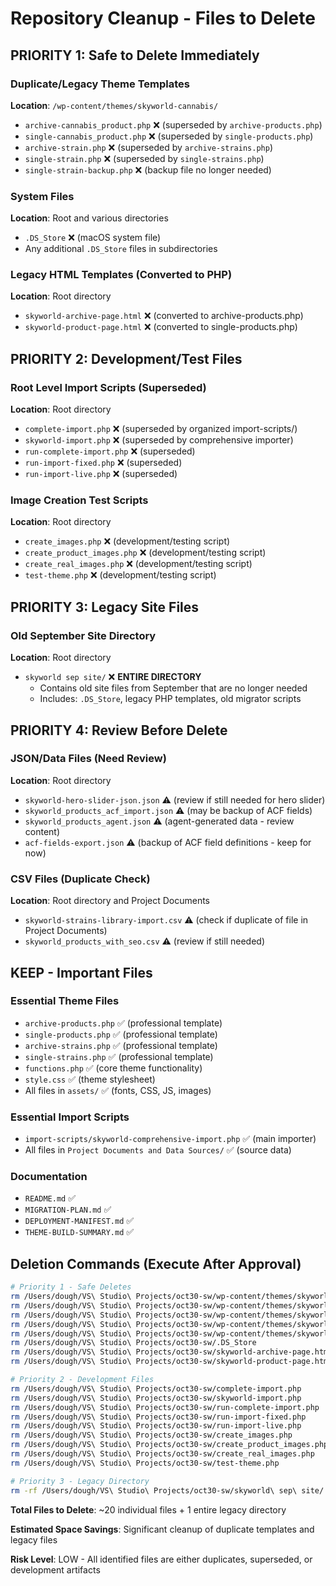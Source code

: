 # Repository Cleanup - Files to Delete

## PRIORITY 1: Safe to Delete Immediately

### Duplicate/Legacy Theme Templates
**Location**: `/wp-content/themes/skyworld-cannabis/`
- `archive-cannabis_product.php` ❌ (superseded by `archive-products.php`)
- `single-cannabis_product.php` ❌ (superseded by `single-products.php`)
- `archive-strain.php` ❌ (superseded by `archive-strains.php`)
- `single-strain.php` ❌ (superseded by `single-strains.php`)
- `single-strain-backup.php` ❌ (backup file no longer needed)

### System Files
**Location**: Root and various directories
- `.DS_Store` ❌ (macOS system file)
- Any additional `.DS_Store` files in subdirectories

### Legacy HTML Templates (Converted to PHP)
**Location**: Root directory
- `skyworld-archive-page.html` ❌ (converted to archive-products.php)
- `skyworld-product-page.html` ❌ (converted to single-products.php)

## PRIORITY 2: Development/Test Files

### Root Level Import Scripts (Superseded)
**Location**: Root directory
- `complete-import.php` ❌ (superseded by organized import-scripts/)
- `skyworld-import.php` ❌ (superseded by comprehensive importer)
- `run-complete-import.php` ❌ (superseded)
- `run-import-fixed.php` ❌ (superseded)
- `run-import-live.php` ❌ (superseded)

### Image Creation Test Scripts
**Location**: Root directory
- `create_images.php` ❌ (development/testing script)
- `create_product_images.php` ❌ (development/testing script)
- `create_real_images.php` ❌ (development/testing script)
- `test-theme.php` ❌ (development/testing script)

## PRIORITY 3: Legacy Site Files

### Old September Site Directory
**Location**: Root directory
- `skyworld sep site/` ❌ **ENTIRE DIRECTORY**
  - Contains old site files from September that are no longer needed
  - Includes: `.DS_Store`, legacy PHP templates, old migrator scripts

## PRIORITY 4: Review Before Delete

### JSON/Data Files (Need Review)
**Location**: Root directory
- `skyworld-hero-slider-json.json` ⚠️ (review if still needed for hero slider)
- `skyworld_products_acf_import.json` ⚠️ (may be backup of ACF fields)
- `skyworld_products_agent.json` ⚠️ (agent-generated data - review content)
- `acf-fields-export.json` ⚠️ (backup of ACF field definitions - keep for now)

### CSV Files (Duplicate Check)
**Location**: Root directory and Project Documents
- `skyworld-strains-library-import.csv` ⚠️ (check if duplicate of file in Project Documents)
- `skyworld_products_with_seo.csv` ⚠️ (review if still needed)

## KEEP - Important Files

### Essential Theme Files
- `archive-products.php` ✅ (professional template)
- `single-products.php` ✅ (professional template)
- `archive-strains.php` ✅ (professional template)
- `single-strains.php` ✅ (professional template)
- `functions.php` ✅ (core theme functionality)
- `style.css` ✅ (theme stylesheet)
- All files in `assets/` ✅ (fonts, CSS, JS, images)

### Essential Import Scripts
- `import-scripts/skyworld-comprehensive-import.php` ✅ (main importer)
- All files in `Project Documents and Data Sources/` ✅ (source data)

### Documentation
- `README.md` ✅
- `MIGRATION-PLAN.md` ✅
- `DEPLOYMENT-MANIFEST.md` ✅
- `THEME-BUILD-SUMMARY.md` ✅

## Deletion Commands (Execute After Approval)

```bash
# Priority 1 - Safe Deletes
rm /Users/dough/VS\ Studio\ Projects/oct30-sw/wp-content/themes/skyworld-cannabis/archive-cannabis_product.php
rm /Users/dough/VS\ Studio\ Projects/oct30-sw/wp-content/themes/skyworld-cannabis/single-cannabis_product.php
rm /Users/dough/VS\ Studio\ Projects/oct30-sw/wp-content/themes/skyworld-cannabis/archive-strain.php
rm /Users/dough/VS\ Studio\ Projects/oct30-sw/wp-content/themes/skyworld-cannabis/single-strain.php
rm /Users/dough/VS\ Studio\ Projects/oct30-sw/wp-content/themes/skyworld-cannabis/single-strain-backup.php
rm /Users/dough/VS\ Studio\ Projects/oct30-sw/.DS_Store
rm /Users/dough/VS\ Studio\ Projects/oct30-sw/skyworld-archive-page.html
rm /Users/dough/VS\ Studio\ Projects/oct30-sw/skyworld-product-page.html

# Priority 2 - Development Files
rm /Users/dough/VS\ Studio\ Projects/oct30-sw/complete-import.php
rm /Users/dough/VS\ Studio\ Projects/oct30-sw/skyworld-import.php
rm /Users/dough/VS\ Studio\ Projects/oct30-sw/run-complete-import.php
rm /Users/dough/VS\ Studio\ Projects/oct30-sw/run-import-fixed.php
rm /Users/dough/VS\ Studio\ Projects/oct30-sw/run-import-live.php
rm /Users/dough/VS\ Studio\ Projects/oct30-sw/create_images.php
rm /Users/dough/VS\ Studio\ Projects/oct30-sw/create_product_images.php
rm /Users/dough/VS\ Studio\ Projects/oct30-sw/create_real_images.php
rm /Users/dough/VS\ Studio\ Projects/oct30-sw/test-theme.php

# Priority 3 - Legacy Directory
rm -rf /Users/dough/VS\ Studio\ Projects/oct30-sw/skyworld\ sep\ site/
```

**Total Files to Delete**: ~20 individual files + 1 entire legacy directory

**Estimated Space Savings**: Significant cleanup of duplicate templates and legacy files

**Risk Level**: LOW - All identified files are either duplicates, superseded, or development artifacts